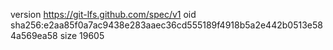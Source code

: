 version https://git-lfs.github.com/spec/v1
oid sha256:e2aa85f0a7ac9438e283aaec36cd555189f4918b5a2e442b0513e584a569ea58
size 19605
